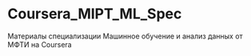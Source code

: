 # Coursera_MIPT_ML_Spec
Материалы специализации Машинное обучение и анализ данных от МФТИ на Coursera

